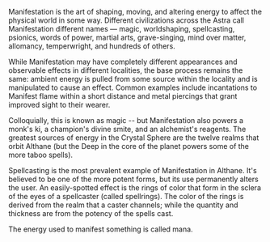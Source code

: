 Manifestation is the art of shaping, moving, and altering energy to affect the physical world in some way. Different civilizations across the Astra call Manifestation different names — magic, worldshaping, spellcasting, psionics, words of power, martial arts, grave-singing, mind over matter, allomancy, temperwright, and hundreds of others.

While Manifestation may have completely different appearances and observable effects in different localities, the base process remains the same: ambient energy is pulled from some source within the locality and is manipulated to cause an effect. Common examples include incantations to Manifest flame within a short distance and metal piercings that grant improved sight to their wearer.

Colloquially, this is known as magic -- but Manifestation also powers a monk's ki, a champion's divine smite, and an alchemist's reagents. The greatest sources of energy in the Crystal Sphere are the twelve realms that orbit Althane (but the Deep in the core of the planet powers some of the more taboo spells).

Spellcasting is the most prevalent example of Manifestation in Althane. It's believed to be one of the more potent forms, but its use permanently alters the user. An easily-spotted effect is the rings of color that form in the sclera of the eyes of a spellcaster (called spellrings). The color of the rings is derived from the realm that a caster channels; while the quantity and thickness are from the potency of the spells cast.

The energy used to manifest something is called mana.
